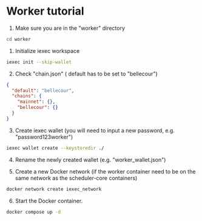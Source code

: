 # Worker tutorial

1. Make sure you are in the "worker" directory
```bash
cd worker
```

1. Initialize iexec workspace
```bash
iexec init --skip-wallet
```

2. Check "chain.json" ( default has to be set to "bellecour")
```json
{
  "default": "bellecour",
  "chains": {
    "mainnet": {},
    "bellecour": {}
  }
}
```

3. Create iexec wallet (you will need to input a new password, e.g. "password123worker")
```bash
iexec wallet create --keystoredir ./
```

4. Rename the newly created wallet (e.g. "worker_wallet.json")

5. Create a new Docker network (if the worker container need to be on the same network as the scheduler-core containers)
```bash
docker network create iexec_network
```

6. Start the Docker container.

```bash
docker compose up -d
```
